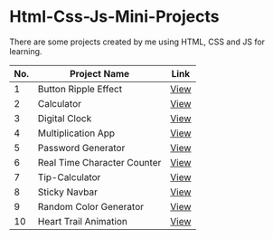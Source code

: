 # Html-Css-Js-Mini-Projects

There are some projects created by me using HTML, CSS and JS for learning.

| No. | Project Name                | Link                                                                                               |
| --- | --------------------------- | -------------------------------------------------------------------------------------------------- |
| 1   | Button Ripple Effect        | [View](https://deeppatel25.github.io/Html-Css-Js-Mini-Projects/Button%20Ripple%20Effect/)          |
| 2   | Calculator                  | [View](https://deeppatel25.github.io/Html-Css-Js-Mini-Projects/Calculator/)                        |
| 3   | Digital Clock               | [View](https://deeppatel25.github.io/Html-Css-Js-Mini-Projects/Digital%20Clock/)                   |
| 4   | Multiplication App          | [View](https://deeppatel25.github.io/Html-Css-Js-Mini-Projects/Multiplication%20App/)              |
| 5   | Password Generator          | [View](https://deeppatel25.github.io/Html-Css-Js-Mini-Projects/Password%20Generator/)              |
| 6   | Real Time Character Counter | [View](https://deeppatel25.github.io/Html-Css-Js-Mini-Projects/Real%20Time%20Character%20Counter/) |
| 7   | Tip-Calculator              | [View](https://deeppatel25.github.io/Html-Css-Js-Mini-Projects/Tip-Calculator/)                    |
| 8   | Sticky Navbar               | [View](https://deeppatel25.github.io/Html-Css-Js-Mini-Projects/Sticky%20Navbar/)                   |
| 9   | Random Color Generator      | [View](https://deeppatel25.github.io/Html-Css-Js-Mini-Projects/Random%20Color%20Generator/)        |
| 10  | Heart Trail Animation       | [View](https://deeppatel25.github.io/Html-Css-Js-Mini-Projects/Heart%20Trail%20Animation/)         |
